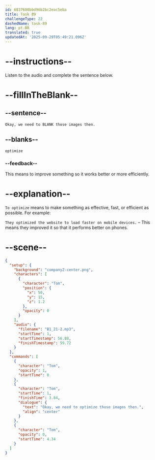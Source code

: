 ```yaml
---
id: 6837600bbd96b2bc2eac5eba
title: Task 89
challengeType: 22
dashedName: task-89
lang: pt-BR
translated: true
updatedAt: '2025-09-29T05:49:21.096Z'
---
```


<!-- (Audio) Tom: Okay, we need to optimize those images then. -->

# --instructions--

Listen to the audio and complete the sentence below.

# --fillInTheBlank--

## --sentence--

`Okay, we need to BLANK those images then.`

## --blanks--

`optimize`

### --feedback--

This means to improve something so it works better or more efficiently.

# --explanation--

`To optimize` means to make something as effective, fast, or efficient as possible. For example:

`They optimized the website to load faster on mobile devices.` – This means they improved it so that it performs better on phones.

# --scene--

```json
{
  "setup": {
    "background": "company2-center.png",
    "characters": [
      {
        "character": "Tom",
        "position": {
          "x": 50,
          "y": 15,
          "z": 1.2
        },
        "opacity": 0
      }
    ],
    "audio": {
      "filename": "B1_21-2.mp3",
      "startTime": 1,
      "startTimestamp": 56.88,
      "finishTimestamp": 59.72
    }
  },
  "commands": [
    {
      "character": "Tom",
      "opacity": 1,
      "startTime": 0
    },
    {
      "character": "Tom",
      "startTime": 1,
      "finishTime": 3.84,
      "dialogue": {
        "text": "Okay, we need to optimize those images then.",
        "align": "center"
      }
    },
    {
      "character": "Tom",
      "opacity": 0,
      "startTime": 4.34
    }
  ]
}
```
